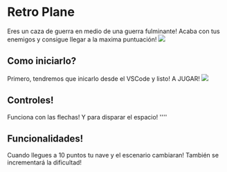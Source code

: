 
# Retro Plane

Eres un caza de guerra en medio de una guerra fulminante! Acaba con tus enemigos y consigue llegar a la maxima puntuación!
![](https://github.com/joseluisvazzquez/ENTGAMES/blob/main/RetroPlane/gameplay.gif)




## Como iniciarlo?

Primero, tendremos que inicarlo desde el VSCode  y listo! A JUGAR!
![](https://github.com/joseluisvazzquez/ENTGAMES/blob/main/RetroPlane/Exemple.gif)



## Controles!

Funciona con las flechas! Y para disparar el espacio!
''''
## Funcionalidades!

Cuando llegues a 10 puntos tu nave y el escenario cambiaran! También se incrementará la dificultad!